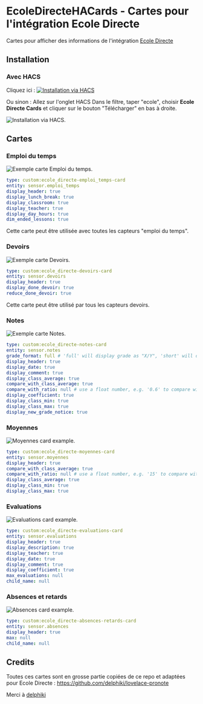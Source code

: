 # EcoleDirecteHACards - Cartes pour l'intégration Ecole Directe

Cartes pour afficher des informations de l'intégration [Ecole Directe](https://github.com/hacf-fr/hass-ecoledirecte)

## Installation

### Avec HACS

Cliquez ici : [![Installation via HACS](https://my.home-assistant.io/badges/hacs_repository.svg)](https://my.home-assistant.io/redirect/hacs_repository/?owner=hacf-fr&repository=EcoleDirecteHACards&category=Dashboard)

Ou sinon :
Allez sur l'onglet HACS
Dans le filtre, taper "ecole", choisir **Ecole Directe Cards** et cliquer sur le bouton "Télécharger" en bas à droite.

![Installation via HACS](/doc/images/HACS-installation.png "Installation via HACS").

## Cartes

### Emploi du temps

![Exemple carte Emploi du temps](/doc/images/emploi_temps-card.png "Exemple carte Emploi du temps").

```yaml
type: custom:ecole_directe-emploi_temps-card
entity: sensor.emploi_temps
display_header: true
display_lunch_break: true
display_classroom: true
display_teacher: true
display_day_hours: true
dim_ended_lessons: true
```

Cette carte peut être utilisée avec toutes les capteurs "emploi du temps".

### Devoirs

![Exemple carte Devoirs](/doc/images/devoir-card.png "Exemple carte Devoirs").

```yaml
type: custom:ecole_directe-devoirs-card
entity: sensor.devoirs
display_header: true
display_done_devoir: true
reduce_done_devoir: true
```

Cette carte peut être utilisé par tous les capteurs devoirs.

### Notes

![Exemple carte Notes](/doc/images/notes-card.png "Exemple carte Notes").

```yaml
type: custom:ecole_directe-notes-card
entity: sensor.notes
grade_format: full # 'full' will display grade as "X/Y", 'short' will display "X"
display_header: true
display_date: true
display_comment: true
display_class_average: true
compare_with_class_average: true
compare_with_ratio: null # use a float number, e.g. '0.6' to compare with the grade / out_of ratio
display_coefficient: true
display_class_min: true
display_class_max: true
display_new_grade_notice: true
```

### Moyennes

![Moyennes card example](/doc/images/moyennes-card.png "Moyennes card example").

```yaml
type: custom:ecole_directe-moyennes-card
entity: sensor.moyennes
display_header: true
compare_with_class_average: true
compare_with_ratio: null # use a float number, e.g. '15' to compare with the grade
display_class_average: true
display_class_min: true
display_class_max: true
```

### Evaluations

![Evaluations card example](/doc/images/evaluations-card.png "Evaluations card example").

```yaml
type: custom:ecole_directe-evaluations-card
entity: sensor.evaluations
display_header: true
display_description: true
display_teacher: true
display_date: true
display_comment: true
display_coefficient: true
max_evaluations: null
child_name: null
```

### Absences et retards

![Absences card example](/doc/images/absences-card.png "Absences card example").

```yaml
type: custom:ecole_directe-absences-retards-card
entity: sensor.absences
display_header: true
max: null
child_name: null
```

## Credits

Toutes ces cartes sont en grosse partie copiées de ce repo et adaptées pour Ecole Directe : https://github.com/delphiki/lovelace-pronote

Merci à [delphiki](https://github.com/delphiki)
